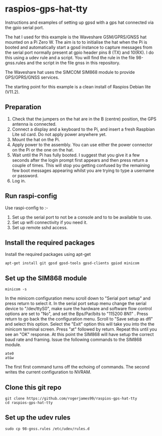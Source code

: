 # raspios-gps-hat-tty

Instructions and examples of setting up gpsd with a gps hat connected via the gpio serial port.

The hat I used for this example is the Waveshare GSM/GPRS/GNSS hat mounted on a Pi Zero W. The aim is to to initialise the hat when the Pi is booted and automatically start a gpsd instance to capture messages from the serial port normally present at gpio header pins 8 (TX) and 10(RX). I do this using a udev rule and a script. You will find the rule in the file 98-gnss.rules and the script in the file gnss in this repository.

The Waveshare hat uses the SIMCOM SIM868 module to provide GPS/GPRS/GNSS services.

The starting point for this example is a clean install of Raspios Debian lite (V11.2).

## Preparation

1. Check that the jumpers on the hat are in the B (centre) position, the GPS antenna is connected.
2. Connect a display and a keyboard to the Pi, and insert a fresh Raspbian Lite sd card. Do not apply power anywhere yet.
3. Mount the hat on the Pi.
4. Apply power to the assembly. You can use either the power connector on the Pi or the one on the hat.
5. Wait until the Pi has fully booted. I suggest that you give it a few seconds after the login prompt first appears and then press return a couple of times. This will stop you getting confused by the remaining few boot messages appearing whilst you are trying to type a username or password.
6. Log in.

## Run raspi-config

Use raspi-config to :-

1. Set up the serial port to not be a console and to to be available to use.
2. Set up wifi connectivity if you need it.
3. Set up remote sshd access.

## Install the required packages

Install the required packages using apt-get

```
apt-get install git gpsd gpsd-tools gpsd-clients gpiod minicom
```

## Set up the SIM868 module

```
minicom -s
```

In the minicom configuration menu scroll down to "Serial port setup" and press return to select it. In the serial port setup menu change the serial device to "/dev/ttyS0",  make sure the hardware and software flow control options are set to "No", and set the Bps/Par/bits to "115200 8N1" . Press return to go back the the configuration menu.  Scroll to "Save setup as dfl" and select this option.  Select the "Exit" option this will take you into the the minicom terminal screen.  Press "at" followed by return. Repeat this until you see an "OK" response. At this point the SIM868 will have setup the correct baud rate and framing. Issue the following commands to the SIM868 module.

```
ate0
at&w
```

The first first command turns off the echoing of commands. The second writes the current configuration to NVRAM.

## Clone this git repo

```
git clone https://github.com/rogerjames99/raspios-gps-hat-tty
cd raspios-gps-hat-tty
```

## Set up the udev rules

```
sudo cp 98-gnss.rules /etc/udev/rules.d
```
